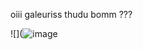 oiii galeuriss
thudu bomm ???

![](![image](https://github.com/user-attachments/assets/f33418ed-7f63-4913-8412-e8b6ec92629c)
